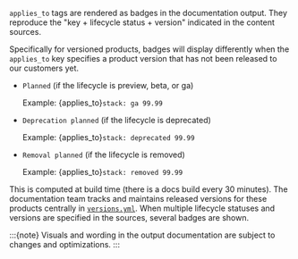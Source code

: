 `applies_to` tags are rendered as badges in the documentation output. They reproduce the "key + lifecycle status + version" indicated in the content sources.

Specifically for versioned products, badges will display differently when the `applies_to` key specifies a product version that has not been released to our customers yet.

* `Planned` (if the lifecycle is preview, beta, or ga)
  
  Example: {applies_to}`stack: ga 99.99`
* `Deprecation planned` (if the lifecycle is deprecated)
  
  Example: {applies_to}`stack: deprecated 99.99`
* `Removal planned` (if the lifecycle is removed) 

  Example: {applies_to}`stack: removed 99.99`

This is computed at build time (there is a docs build every 30 minutes). The documentation team tracks and maintains released versions for these products centrally in [`versions.yml`](https://github.com/elastic/docs-builder/blob/main/config/versions.yml). 
When multiple lifecycle statuses and versions are specified in the sources, several badges are shown.

:::{note}
Visuals and wording in the output documentation are subject to changes and optimizations.
:::
